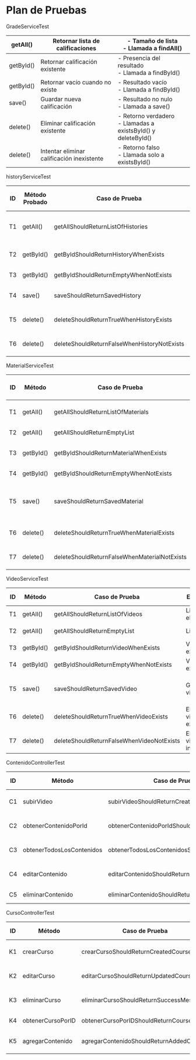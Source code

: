 # Plan de Pruebas

GradeServiceTest 

| getAll() | Retornar lista de calificaciones | - Tamaño de lista<br>- Llamada a findAll() |
| --- | --- | --- |
| getById() | Retornar calificación existente | - Presencia del resultado<br>- Llamada a findById() |
| getById() | Retornar vacío cuando no existe | - Resultado vacío<br>- Llamada a findById() |
| save() | Guardar nueva calificación | - Resultado no nulo<br>- Llamada a save() |
| delete() | Eliminar calificación existente | - Retorno verdadero<br>- Llamadas a existsById() y deleteById() |
| delete() | Intentar eliminar calificación inexistente | - Retorno falso<br>- Llamada solo a existsById() |

historyServiceTest

| **ID** | **Método Probado** | **Caso de Prueba** | **Escenario** | **Datos de Entrada** | **Resultado Esperado** | **Cobertura** |
| --- | --- | --- | --- | --- | --- | --- |
| T1 | getAll() | getAllShouldReturnListOfHistories | Lista con elementos | Lista mock con 2 historias | Lista con 2 elementos | 100% |
| T2 | getById() | getByIdShouldReturnHistoryWhenExists | Registro existe | ID = 1L | Optional con historia | 100% |
| T3 | getById() | getByIdShouldReturnEmptyWhenNotExists | Registro no existe | ID = 1L | Optional vacío | 100% |
| T4 | save() | saveShouldReturnSavedHistory | Guardar nuevo registro | Objeto history | Historia guardada | 100% |
| T5 | delete() | deleteShouldReturnTrueWhenHistoryExists | Eliminar registro existente | ID = 1L | true | 100% |
| T6 | delete() | deleteShouldReturnFalseWhenHistoryNotExists | Eliminar registro inexistente | ID = 1L |  |  |

MaterialServiceTest

| **ID** | **Método** | **Caso de Prueba** | **Escenario** | **Datos de Entrada** | **Resultado Esperado** | **Cobertura** |
| --- | --- | --- | --- | --- | --- | --- |
| T1 | getAll() | getAllShouldReturnListOfMaterials | Lista con elementos | N/A | Lista con 2 materiales | 100% |
| T2 | getAll() | getAllShouldReturnEmptyList | Lista vacía | N/A | Lista vacía | 100% |
| T3 | getById() | getByIdShouldReturnMaterialWhenExists | Material existe | ID = 1L | Optional con material | 100% |
| T4 | getById() | getByIdShouldReturnEmptyWhenNotExists | Material no existe | ID = 1L | Optional vacío | 100% |
| T5 | save() | saveShouldReturnSavedMaterial | Guardar material | Material con título "Test Material" | Material guardado con datos correctos | 100% |
| T6 | delete() | deleteShouldReturnTrueWhenMaterialExists | Eliminar material existente | ID = 1L | true | 100% |
| T7 | delete() | deleteShouldReturnFalseWhenMaterialNotExists | Eliminar material inexistente | ID = 1L |  |  |

VideoServiceTest

| **ID** | **Método** | **Caso de Prueba** | **Escenario** | **Datos de Entrada** | **Resultado Esperado** | **Cobertura** |
| --- | --- | --- | --- | --- | --- | --- |
| T1 | getAll() | getAllShouldReturnListOfVideos | Lista con elementos | N/A | Lista con 2 videos | 100% |
| T2 | getAll() | getAllShouldReturnEmptyList | Lista vacía | N/A | Lista vacía | 100% |
| T3 | getById() | getByIdShouldReturnVideoWhenExists | Video existe | ID = 1L | Optional con video | 100% |
| T4 | getById() | getByIdShouldReturnEmptyWhenNotExists | Video no existe | ID = 1L | Optional vacío | 100% |
| T5 | save() | saveShouldReturnSavedVideo | Guardar video | Video con atributos completos | Video guardado con datos correctos | 100% |
| T6 | delete() | deleteShouldReturnTrueWhenVideoExists | Eliminar video existente | ID = 1L | true | 100% |
| T7 | delete() | deleteShouldReturnFalseWhenVideoNotExists | Eliminar video inexistente | ID = 1L | fal |  |

ContenidoControllerTest

| **ID** | **Método** | **Caso de Prueba** | **Escenario** | **Datos de Entrada** | **Resultado Esperado** | **Cobertura** |
| --- | --- | --- | --- | --- | --- | --- |
| C1 | subirVideo | subirVideoShouldReturnCreatedContent | Subir nuevo video | ContenidoDTO | ResponseEntity con contenido creado | 100% |
| C2 | obtenerContenidoPorId | obtenerContenidoPorIdShouldReturnContent | Obtener contenido existente | ID = 1L | ResponseEntity con contenido | 100% |
| C3 | obtenerTodosLosContenidos | obtenerTodosLosContenidosShouldReturnList | Listar contenidos | N/A | ResponseEntity con lista de contenidos | 100% |
| C4 | editarContenido | editarContenidoShouldReturnUpdatedContent | Actualizar contenido | ID = 1L, ContenidoDTO | ResponseEntity con contenido actualizado | 100% |
| C5 | eliminarContenido | eliminarContenidoShouldReturnSuccessMessage | Eliminar contenido | ID = |  |  |

CursoControllerTest

| **ID** | **Método** | **Caso de Prueba** | **Escenario** | **Datos de Entrada** | **Resultado Esperado** | **Cobertura** |
| --- | --- | --- | --- | --- | --- | --- |
| K1 | crearCurso | crearCursoShouldReturnCreatedCourse | Crear nuevo curso | CursoDTO | ResponseEntity con curso creado | 100% |
| K2 | editarCurso | editarCursoShouldReturnUpdatedCourse | Actualizar curso | ID = 1L, Curso | ResponseEntity con curso actualizado | 100% |
| K3 | eliminarCurso | eliminarCursoShouldReturnSuccessMessage | Eliminar curso | ID = 1L | ResponseEntity con mensaje de éxito | 100% |
| K4 | obtenerCursoPorID | obtenerCursoPorIDShouldReturnCourse | Obtener curso | ID = 1L | ResponseEntity con curso | 100% |
| K5 | agregarContenido | agregarContenidoShouldReturnAddedContent | Agregar contenido a curso | ID = 1L, Contenido |  |  |